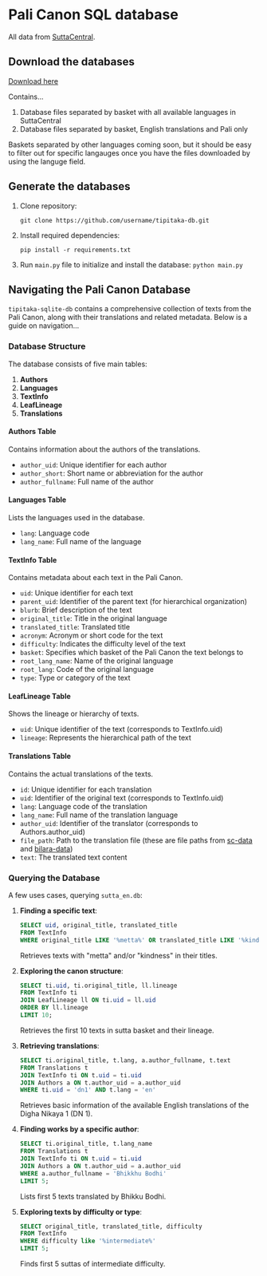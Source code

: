 # Pali Canon SQL database
All data from [SuttaCentral](https://github.com/suttacentral).

## Download the databases

[Download here](https://github.com/username/tipitaka-db)

Contains...

1. Database files separated by basket with all available languages in SuttaCentral 
2. Database files separated by basket, English translations and Pali only

Baskets separated by other languages coming soon, but it should be easy to filter out for specific langauges once you have the files downloaded by using the languge field.

## Generate the databases

1. Clone repository:
    ```
    git clone https://github.com/username/tipitaka-db.git
    ```
2. Install required dependencies:
    ```
    pip install -r requirements.txt
    ```
3. Run `main.py` file to initialize and install the database:
        ```
        python main.py
        ```
   
## Navigating the Pali Canon Database

`tipitaka-sqlite-db` contains a comprehensive collection of texts from the Pali Canon, along with their translations and related metadata. Below is a guide on navigation...

### Database Structure

The database consists of five main tables:

1. **Authors**
2. **Languages**
3. **TextInfo**
4. **LeafLineage**
5. **Translations**

#### Authors Table

Contains information about the authors of the translations.

- `author_uid`: Unique identifier for each author
- `author_short`: Short name or abbreviation for the author
- `author_fullname`: Full name of the author

#### Languages Table

Lists the languages used in the database.

- `lang`: Language code
- `lang_name`: Full name of the language

#### TextInfo Table

Contains metadata about each text in the Pali Canon.

- `uid`: Unique identifier for each text
- `parent_uid`: Identifier of the parent text (for hierarchical organization)
- `blurb`: Brief description of the text
- `original_title`: Title in the original language
- `translated_title`: Translated title
- `acronym`: Acronym or short code for the text
- `difficulty`: Indicates the difficulty level of the text
- `basket`: Specifies which basket of the Pali Canon the text belongs to
- `root_lang_name`: Name of the original language
- `root_lang`: Code of the original language
- `type`: Type or category of the text

#### LeafLineage Table

Shows the lineage or hierarchy of texts.

- `uid`: Unique identifier of the text (corresponds to TextInfo.uid)
- `lineage`: Represents the hierarchical path of the text

#### Translations Table

Contains the actual translations of the texts.

- `id`: Unique identifier for each translation
- `uid`: Identifier of the original text (corresponds to TextInfo.uid)
- `lang`: Language code of the translation
- `lang_name`: Full name of the translation language
- `author_uid`: Identifier of the translator (corresponds to Authors.author_uid)
- `file_path`: Path to the translation file (these are file paths from [sc-data](https://github.com/suttacentral/sc-data) and [bilara-data](https://github.com/suttacentral/bilara-data))
- `text`: The translated text content

### Querying the Database

A few uses cases, querying `sutta_en.db`:

1. **Finding a specific text**:
    ```sql
    SELECT uid, original_title, translated_title
    FROM TextInfo
    WHERE original_title LIKE '%metta%' OR translated_title LIKE '%kindness%';
    ```

    Retrieves texts with "metta" and/or "kindness" in their titles.

2. **Exploring the canon structure**: 
    ```sql
    SELECT ti.uid, ti.original_title, ll.lineage
    FROM TextInfo ti
    JOIN LeafLineage ll ON ti.uid = ll.uid
    ORDER BY ll.lineage
    LIMIT 10;
    ```

    Retrieves the first 10 texts in sutta basket and their lineage.

3. **Retrieving translations**:
    ```sql
    SELECT ti.original_title, t.lang, a.author_fullname, t.text
    FROM Translations t
    JOIN TextInfo ti ON t.uid = ti.uid
    JOIN Authors a ON t.author_uid = a.author_uid
    WHERE ti.uid = 'dn1' AND t.lang = 'en'
    ```

    Retrieves basic information of the available English translations of the Digha Nikaya 1 (DN 1).
   
4. **Finding works by a specific author**: 
    ```sql
    SELECT ti.original_title, t.lang_name
    FROM Translations t
    JOIN TextInfo ti ON t.uid = ti.uid
    JOIN Authors a ON t.author_uid = a.author_uid
    WHERE a.author_fullname = 'Bhikkhu Bodhi'
    LIMIT 5;
    ```

    Lists first 5 texts translated by Bhikku Bodhi. 

5. **Exploring texts by difficulty or type**: 
    ```sql
    SELECT original_title, translated_title, difficulty
    FROM TextInfo
    WHERE difficulty like '%intermediate%'
    LIMIT 5;
    ```

    Finds first 5 suttas of intermediate difficulty.
